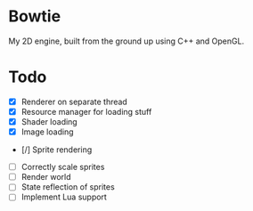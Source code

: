 Bowtie
======

My 2D engine, built from the ground up using C++ and OpenGL.

Todo
======

* [x] Renderer on separate thread
* [x] Resource manager for loading stuff
* [x] Shader loading
* [x] Image loading
* [/] Sprite rendering
* [ ] Correctly scale sprites
* [ ] Render world
* [ ] State reflection of sprites
* [ ] Implement Lua support